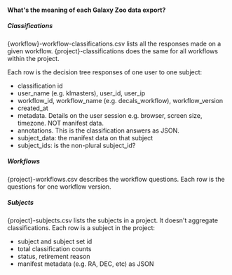 #### What's the meaning of each Galaxy Zoo data export?


##### Classifications

{workflow}-workflow-classifications.csv lists all the responses made on a given workflow.
{project}-classifications does the same for all workflows within the project.

Each row is the decision tree responses of one user to one subject:
- classification id
- user_name (e.g. klmasters), user_id, user_ip
- workflow_id, workflow_name (e.g. decals_workflow), workflow_version
- created_at
- metadata. Details on the user session e.g. browser, screen size, timezone. NOT manifest data.
- annotations. This is the classification answers as JSON.
- subject_data: the manifest data on that subject
- subject_ids: is the non-plural subject_id?


##### Workflows

{project}-workflows.csv describes the workflow questions.
Each row is the questions for one workflow version.


##### Subjects

{project}-subjects.csv lists the subjects in a project. It doesn't aggregate classifications.
Each row is a subject in the project:
- subject and subject set id
- total classification counts
- status, retirement reason
- manifest metadata (e.g. RA, DEC, etc) as JSON
